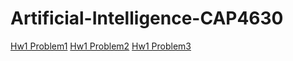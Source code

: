 # Artificial-Intelligence-CAP4630

[Hw1 Problem1](https://colab.research.google.com/drive/1h0jO4pMWwjlQ7595PT7Ak5CNc07CfXfp)
[Hw1 Problem2](https://colab.research.google.com/drive/1Z_DmRghkBZ89-EBoGawGsnfjafBedD3F)
[Hw1 Problem3](https://colab.research.google.com/drive/1kmQoCXlHtVbMfywOu-9gHQIS7I-vrw5R)
